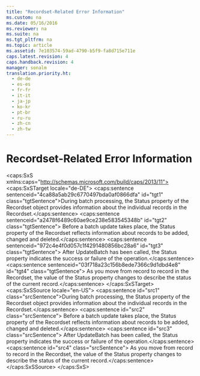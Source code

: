 ```yaml
---
title: "Recordset-Related Error Information"
ms.custom: na
ms.date: 05/16/2016
ms.reviewer: na
ms.suite: na
ms.tgt_pltfrm: na
ms.topic: article
ms.assetid: 7e103574-59ad-4790-b5f9-fa8d715e711e
caps.latest.revision: 4
caps.handback.revision: 4
manager: sonalm
translation.priority.ht: 
  - de-de
  - es-es
  - fr-fr
  - it-it
  - ja-jp
  - ko-kr
  - pt-br
  - ru-ru
  - zh-cn
  - zh-tw
---
```

# Recordset-Related Error Information
<?xml version="1.0" encoding="utf-8"?>
<caps:SxS xmlns:caps="http://schemas.microsoft.com/build/caps/2013/11">
  <caps:SxSTarget locale="de-DE">
    <developerReferenceWithoutSyntaxDocument xsi:schemaLocation="http://ddue.schemas.microsoft.com/authoring/2003/5 http://dduestorage.blob.core.windows.net/ddueschema/developer.xsd" xmlns="http://ddue.schemas.microsoft.com/authoring/2003/5" xmlns:xlink="http://www.w3.org/1999/xlink" xmlns:xsi="http://www.w3.org/2001/XMLSchema-instance">
      <introduction>
        <para>
          <caps:sentence sentenceid="4ca88a5ab29c6770497bda0af0866dfa" id="tgt1" class="tgtSentence">During batch processing, the <legacyBold>Status</legacyBold> property of the <legacyBold>Recordset</legacyBold> object provides information about the individual records in the <legacyBold>Recordset</legacyBold>.</caps:sentence>
          <caps:sentence sentenceid="a2478f6489c60ae9ce238e583545348b" id="tgt2" class="tgtSentence"> Before a batch update takes place, the <legacyBold>Status</legacyBold> property of the <legacyBold>Recordset</legacyBold> reflects information about records to be added, changed and deleted.</caps:sentence>
          <caps:sentence sentenceid="972c4e4f0d057c1f4291480856bc28a6" id="tgt3" class="tgtSentence"> After <legacyBold>UpdateBatch</legacyBold> has been called, the <legacyBold>Status</legacyBold> property indicates the success or failure of the operation.</caps:sentence>
          <caps:sentence sentenceid="03f718a23c156b8ede7366c9d1dbd4e8" id="tgt4" class="tgtSentence"> As you move from record to record in the <legacyBold>Recordset</legacyBold>, the value of the <legacyBold>Status</legacyBold> property changes to describe the status of the current record.</caps:sentence>
        </para>
      </introduction>
      <relatedTopics></relatedTopics>
    </developerReferenceWithoutSyntaxDocument>
  </caps:SxSTarget>
  <caps:SxSSource locale="en-US">
    <developerReferenceWithoutSyntaxDocument xsi:schemaLocation="http://ddue.schemas.microsoft.com/authoring/2003/5 http://dduestorage.blob.core.windows.net/ddueschema/developer.xsd" xmlns="http://ddue.schemas.microsoft.com/authoring/2003/5" xmlns:xlink="http://www.w3.org/1999/xlink" xmlns:xsi="http://www.w3.org/2001/XMLSchema-instance">
      <introduction>
        <para>
          <caps:sentence id="src1" class="srcSentence">During batch processing, the <legacyBold>Status</legacyBold> property of the <legacyBold>Recordset</legacyBold> object provides information about the individual records in the <legacyBold>Recordset</legacyBold>.</caps:sentence>
          <caps:sentence id="src2" class="srcSentence"> Before a batch update takes place, the <legacyBold>Status</legacyBold> property of the <legacyBold>Recordset</legacyBold> reflects information about records to be added, changed and deleted.</caps:sentence>
          <caps:sentence id="src3" class="srcSentence"> After <legacyBold>UpdateBatch</legacyBold> has been called, the <legacyBold>Status</legacyBold> property indicates the success or failure of the operation.</caps:sentence>
          <caps:sentence id="src4" class="srcSentence"> As you move from record to record in the <legacyBold>Recordset</legacyBold>, the value of the <legacyBold>Status</legacyBold> property changes to describe the status of the current record.</caps:sentence>
        </para>
      </introduction>
      <relatedTopics></relatedTopics>
    </developerReferenceWithoutSyntaxDocument>
  </caps:SxSSource>
</caps:SxS>